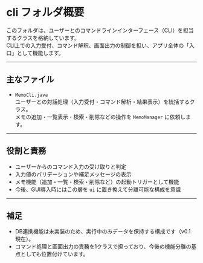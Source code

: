 # cli フォルダ概要

このフォルダは、ユーザーとのコマンドラインインターフェース（CLI）を担当するクラスを格納しています。  
CLI上での入力受付、コマンド解釈、画面出力の制御を担い、アプリ全体の「入口」として機能します。

---

## 主なファイル

- `MemoCli.java`  
  ユーザーとの対話処理（入力受付・コマンド解析・結果表示）を統括するクラス。  
  メモの追加・一覧表示・検索・削除などの操作を `MemoManager` に依頼します。

---

## 役割と責務

- ユーザーからのコマンド入力の受け取りと判定
- 入力値のバリデーションや補足メッセージの表示
- メモ機能（追加・一覧・検索・削除など）の起動トリガーとして機能
- 今後、GUI導入時にはこの層を `ui` に置き換えて分離可能な構成を意識

---

## 補足

- DB連携機能は未実装のため、実行中のみデータを保持する構成です（v0.1 現在）。
- コマンド処理と画面出力の責務を1クラスで担っており、今後の機能分離の基点としても位置付けています。
